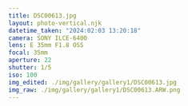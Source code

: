 ```yaml
---
title: DSC00613.jpg
layout: photo-vertical.njk
datetime_taken: "2024:02:03 13:20:18"
camera: SONY ILCE-6400
lens: E 35mm F1.8 OSS
focal: 35mm
aperture: 22
shutter: 1/5
iso: 100
img_edited: ./img/gallery/gallery1/DSC00613.jpg
img_raw: ./img/gallery/gallery1/DSC00613.ARW.png
---
```

